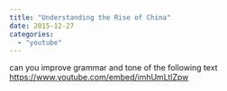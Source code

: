 ```yaml
---
title: "Understanding the Rise of China"
date: 2015-12-27
categories:
  - "youtube"
---
```


can you improve grammar and tone of the following text
https://www.youtube.com/embed/imhUmLtlZpw
